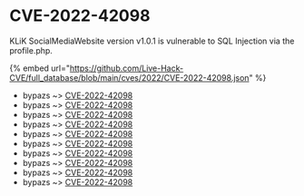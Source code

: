# CVE-2022-42098

KLiK SocialMediaWebsite version v1.0.1 is vulnerable to SQL Injection via the profile.php.

{% embed url="https://github.com/Live-Hack-CVE/full_database/blob/main/cves/2022/CVE-2022-42098.json" %}


* bypazs ~> [CVE-2022-42098](https://www.alice-snow.ru/2022/database/cve-2022-42098/cve-2022-42098-bypazs)
* bypazs ~> [CVE-2022-42098](https://www.alice-snow.ru/2022/database/cve-2022-42098/cve-2022-42098-bypazs)
* bypazs ~> [CVE-2022-42098](https://www.alice-snow.ru/2022/database/cve-2022-42098/cve-2022-42098-bypazs)
* bypazs ~> [CVE-2022-42098](https://www.alice-snow.ru/2022/database/cve-2022-42098/cve-2022-42098-bypazs)
* bypazs ~> [CVE-2022-42098](https://www.alice-snow.ru/2022/database/cve-2022-42098/cve-2022-42098-bypazs)
* bypazs ~> [CVE-2022-42098](https://www.alice-snow.ru/2022/database/cve-2022-42098/cve-2022-42098-bypazs)
* bypazs ~> [CVE-2022-42098](https://www.alice-snow.ru/2022/database/cve-2022-42098/cve-2022-42098-bypazs)
* bypazs ~> [CVE-2022-42098](https://www.alice-snow.ru/2022/database/cve-2022-42098/cve-2022-42098-bypazs)
* bypazs ~> [CVE-2022-42098](https://www.alice-snow.ru/2022/database/cve-2022-42098/cve-2022-42098-bypazs)
* bypazs ~> [CVE-2022-42098](https://www.alice-snow.ru/2022/database/cve-2022-42098/cve-2022-42098-bypazs)